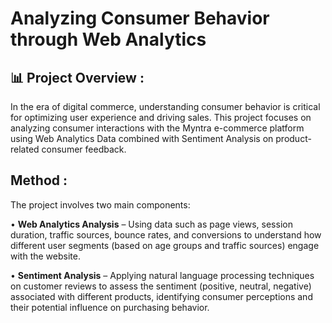 # Analyzing Consumer Behavior through Web Analytics

## 📊 Project Overview :
In the era of digital commerce, understanding consumer behavior is critical for optimizing user experience and driving sales. This project focuses on analyzing consumer interactions with the Myntra e-commerce platform using Web Analytics Data combined with Sentiment Analysis on product-related consumer feedback.

## Method :
The project involves two main components:

• **Web Analytics Analysis** – Using data such as page views, session duration, traffic sources, bounce rates, and conversions to understand how different user segments (based on age groups and traffic sources) engage with the website.

• **Sentiment Analysis** – Applying natural language processing techniques on customer reviews to assess the sentiment (positive, neutral, negative) associated with different products, identifying consumer perceptions and their potential influence on purchasing behavior.
